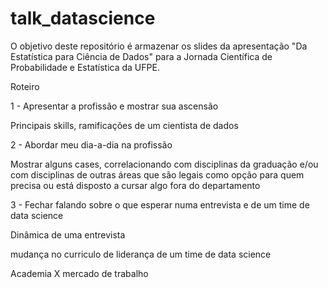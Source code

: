 # talk_datascience

O objetivo deste repositório é armazenar os slides da apresentação "Da Estatística para Ciência de Dados" para a Jornada Científica de Probabilidade e Estatística da UFPE.

Roteiro
 
 1 - Apresentar a profissão e mostrar sua ascensão 
 
  Principais skills, ramificações de um cientista de dados
 
 2 - Abordar meu dia-a-dia na profissão
 
 Mostrar alguns cases, correlacionando com disciplinas da graduação e/ou com disciplinas de outras áreas que são legais como opção para quem precisa ou está disposto a cursar algo fora do departamento
 
 3 - Fechar falando sobre o que esperar numa entrevista e de um time de data science
 
 Dinâmica de uma entrevista
 
 mudança no curriculo de liderança de um time de data science
 
 Academia X mercado de trabalho
 
